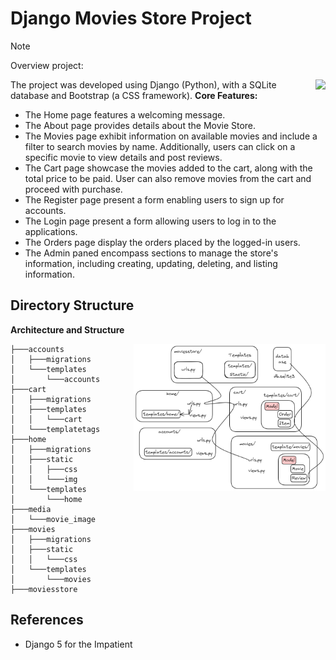# Django Movies Store Project
> [!NOTE]
> 
> Overview project:

[<img src="https://img.youtube.com/vi/ffB0r0ee_Zo/0.jpg" align="right">](https://www.youtube.com/watch?v=ffB0r0ee_Zo)


The project was developed using Django (Python), with a SQLite database and Bootstrap (a CSS framework).
**Core Features:**
* The Home page features a welcoming message.
* The About page provides details about the Movie Store.
* The Movies page exhibit information on available movies and include a filter to search movies by name. Additionally, users can click on a specific movie to view details and post reviews.
* The Cart page showcase the movies added to the cart, along with the total price to be paid. User can also remove movies from the cart and proceed with purchase.
* The Register page present a form enabling users to sign up for accounts.
* The Login page present a form allowing users to log in to the applications.
* The Orders page display the orders placed by the logged-in users.
* The Admin paned encompass sections to manage the store's information, including creating, updating, deleting, and listing information.

## Directory Structure 
**Architecture and Structure**

<img src="Image/Architecture.png" width= 61% align="right">

```
├───accounts
│   ├───migrations
│   └───templates
│       └───accounts
├───cart
│   ├───migrations
│   ├───templates
│   │   └───cart
│   └───templatetags
├───home
│   ├───migrations
│   ├───static
│   │   ├───css
│   │   └───img
│   └───templates
│       └───home
├───media
│   └───movie_image
├───movies
│   ├───migrations
│   ├───static
│   │   └───css
│   └───templates
│       └───movies
├───moviesstore
```

<!-- 
## Deployment

## Security 

## Testing 

## Performance and Optimization

## Challenges and Lessons Learned -->

## References 
- Django 5 for the Impatient 